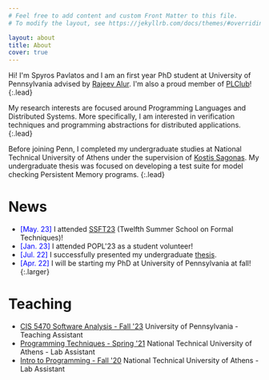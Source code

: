 ```yaml
---
# Feel free to add content and custom Front Matter to this file.
# To modify the layout, see https://jekyllrb.com/docs/themes/#overriding-theme-defaults

layout: about
title: About
cover: true
---
```


Hi! I'm Spyros Pavlatos and I am an first year PhD student at University of Pennsylvania advised by [Rajeev Alur](https://www.cis.upenn.edu/~alur/). I'm also a proud member of [PLClub](https://www.cis.upenn.edu/~plclub/)!
{:.lead}

My research interests are focused around Programming Languages and Distributed Systems. More specifically, I am interested in verification techniques and programming abstractions for distributed applications.
{:.lead}

Before joining Penn, I completed my undergraduate studies at National Technical University of Athens under the supervision of [Kostis Sagonas](https://user.it.uu.se/~kostis/). My undergraduate thesis was focused on developing a test suite for model checking Persistent Memory programs.
{:.lead}

# News
- <span style="color:blue">[May. 23] </span> I attended [SSFT23](https://fm.csl.sri.com/SSFT23/) (Twelfth Summer School on Formal Techniques)!
- <span style="color:blue">[Jan. 23] </span> I attended POPL'23 as a student volunteer!
- <span style="color:blue">[Jul. 22] </span> I successfully presented my undergraduate [thesis](http://artemis.cslab.ece.ntua.gr:8080/jspui/bitstream/123456789/18415/1/thesis.pdf).
- <span style="color:blue">[Apr. 22] </span> I will be starting my PhD at University of Pennsylvania at fall!
{:.larger}

# Teaching

- [CIS 5470 Software Analysis - Fall '23](https://software-analysis-class.org/) University of Pennsylvania - Teaching Assistant
- [Programming Techniques - Spring '21](https://courses.softlab.ntua.gr/progtech/2021a/) National Technical University of Athens - Lab Assistant
- [Intro to Programming - Fall '20](https://courses.softlab.ntua.gr/progintro/2020b/) National Technical University of Athens - Lab Assistant 
